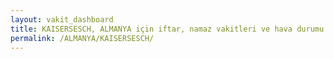 ```yaml
---
layout: vakit_dashboard
title: KAISERSESCH, ALMANYA için iftar, namaz vakitleri ve hava durumu - ilçe/eyalet seç
permalink: /ALMANYA/KAISERSESCH/
---
```


<script type="text/javascript">
  var GLOBAL_COUNTRY = 'ALMANYA';
  var GLOBAL_CITY = 'KAISERSESCH';
  var GLOBAL_STATE = '';
  var lat = 72;
  var lon = 21;
</script>
